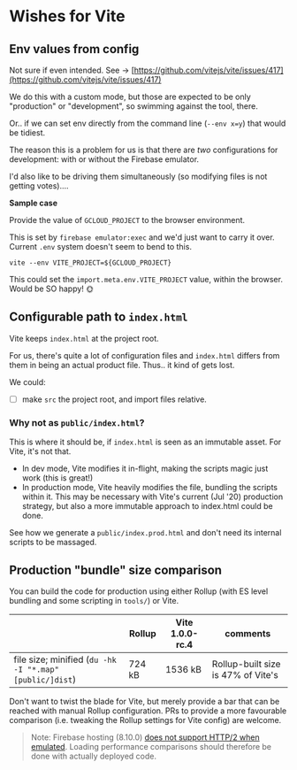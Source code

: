 # Wishes for Vite


## Env values from config

Not sure if even intended. See -> [https://github.com/vitejs/vite/issues/417](https://github.com/vitejs/vite/issues/417)

We do this with a custom mode, but those are expected to be only "production" or "development", so swimming against the tool, there.

Or.. if we can set env directly from the command line (`--env x=y`) that would be tidiest.

The reason this is a problem for us is that there are *two* configurations for development: with or without the Firebase emulator.

I'd also like to be driving them simultaneously (so modifying files is not getting votes)....

**Sample case**

Provide the value of `GCLOUD_PROJECT` to the browser environment. 

This is set by `firebase emulator:exec` and we'd just want to carry it over. Current `.env` system doesn't seem to bend to this.

```
vite --env VITE_PROJECT=${GCLOUD_PROJECT}
```

This could set the `import.meta.env.VITE_PROJECT` value, within the browser. Would be SO happy! 🌞


## Configurable path to `index.html`

Vite keeps `index.html` at the project root.

For us, there's quite a lot of configuration files and `index.html` differs from them in being an actual product file. Thus.. it kind of gets lost.

We could:

- [ ] make `src` the project root, and import files relative.


### Why not as `public/index.html`?

This is where it should be, if `index.html` is seen as an immutable asset. For Vite, it's not that.

- In dev mode, Vite modifies it in-flight, making the scripts magic just work (this is great!)
- In production mode, Vite heavily modifies the file, bundling the scripts within it. This may be necessary with Vite's current (Jul '20) production strategy, but also a more immutable approach to index.html could be done.

See how we generate a `public/index.prod.html` and don't need its internal scripts to be massaged.


## Production "bundle" size comparison

You can build the code for production using either Rollup (with ES level bundling and some scripting in `tools/`) or Vite.

||Rollup|Vite 1.0.0-rc.4|comments|
|---|---|---|---|
|file size; minified (`du -hk -I "*.map" [public/]dist`)|724 <!--was: 728--> kB|1536 <!--1484--> kB|Rollup-built size is 47% <!--49%--> of Vite's|

<!-- old stuff: remeasure!
|load time (local hosting)|270 ms|160 ms|not sure about variation|
|load time (web)|160, 275 ms|245, 295, 555 ms|
|file size; not minified (`du -hk -I "*.map"`)|1460 kB|1948 kB|-25%|

*Load time = time measured on page refresh, to the start of authentication flow, using Chrome developer tools.*
-->

Don't want to twist the blade for Vite, but merely provide a bar that can be reached with manual Rollup configuration. PRs to provide a more favourable comparison (i.e. tweaking the Rollup settings for Vite config) are welcome.

<!-- too mcuh
Since `index.html` now has become a read-only file for us, I'd still like to place it away from the root... Any ideas??
-->

>Note: Firebase hosting (8.10.0) [does not support HTTP/2 when emulated](https://github.com/firebase/firebase-tools/issues/2571). Loading performance comparisons should therefore be done with actually deployed code.
